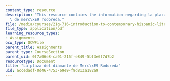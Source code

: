 ```yaml
---
content_type: resource
description: "This resource contains the information regarding la plaza del diamante\
  \ de merc\xE9 rodoreda."
file: /media/courses/21g-716-introduction-to-contemporary-hispanic-literature-spring-2005/accedadf0d46475369e9f9d813a182a9_MIT21G_716S05_thir_essay.pdf
file_type: application/pdf
learning_resource_types:
- Assignments
ocw_type: OCWFile
parent_title: Assignments
parent_type: CourseSection
parent_uid: 0f7a06e8-ca91-215f-e849-5bf3e6f7d7b2
resourcetype: Document
title: "La plaza del diamante de Merc\xE9 Rodoreda"
uid: accedadf-0d46-4753-69e9-f9d813a182a9
---
```

